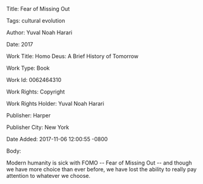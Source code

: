 Title:  Fear of Missing Out

Tags:   cultural evolution

Author: Yuval Noah Harari

Date:   2017

Work Title: Homo Deus: A Brief History of Tomorrow

Work Type: Book

Work Id: 0062464310

Work Rights: Copyright

Work Rights Holder: Yuval Noah Harari

Publisher: Harper

Publisher City: New York

Date Added: 2017-11-06 12:00:55 -0800

Body: 

Modern humanity is sick with FOMO -- Fear of Missing Out -- and though we have more choice than ever before, we have lost the ability to really pay attention to whatever we choose.


